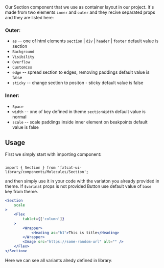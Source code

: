 Our Section component that we use as container layout in our project. It's made from two elements `inner` and `outer` and they recive separated props and they are listed here:

### Outer:
- `as` -- one of html elements `section` | `div` | `header` | `footer` default value is section
- `Background`
- `Visibility`
- `Overflow`
- `CustomCss`
- `edge` -- spread section to edges, removing paddings default value is false
- `sticky` -- change section to positon - sticky default value is false

### Inner:
- `Space`
- `width` -- one of key defined in theme `sectionWidth` default value is normal
- `scale` -- scale paddings inside inner element on beakpoints default value is false
## Usage 

First we simply start with importing component:

```

import { Section } from 'fatcat-ui-library/components/Molecules/Section';

```

and then simply use it in your code with the variaton you already provided in theme. If `$varinat` props is not provided Button use default value of `base` key from theme.

```jsx
<Section
	scale
>
	<Flex
		tablet={['column']}
	>
		<Wrapper>
			<Heading as="h1">This is title</Heading>
		</Wrapper>
		<Image src="https://some-random-url" alt="" />
	</Flex>
</Section>
```

Here we can see all variants alredy defined in library:
